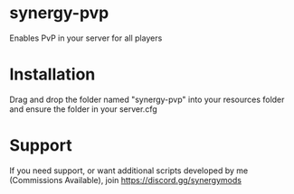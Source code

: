 # synergy-pvp
Enables PvP in your server for all players

# Installation
Drag and drop the folder named "synergy-pvp" into your resources folder and ensure the folder in your server.cfg

# Support
If you need support, or want additional scripts developed by me (Commissions Available), join https://discord.gg/synergymods

